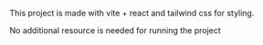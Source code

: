 This project is made with vite + react and tailwind css for styling.

No additional resource is needed for running the project

